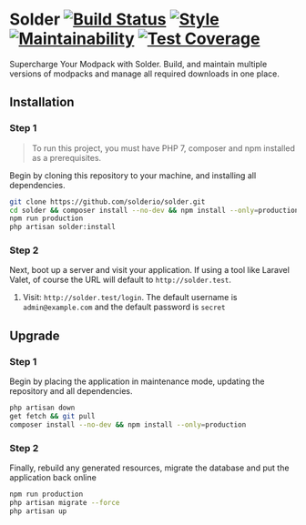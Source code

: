 # Solder [![Build Status](https://travis-ci.org/solderio/solder.svg?branch=master)](https://travis-ci.org/solderio/solder) [![Style](https://styleci.io/repos/32042637/shield?style=flat&branch=master)](https://styleci.io/repos/32042637) [![Maintainability](https://api.codeclimate.com/v1/badges/583fba700663d63e4b6c/maintainability)](https://codeclimate.com/github/solderio/solder/maintainability) [![Test Coverage](https://api.codeclimate.com/v1/badges/583fba700663d63e4b6c/test_coverage)](https://codeclimate.com/github/solderio/solder/test_coverage)

Supercharge Your Modpack with Solder. Build, and maintain multiple versions of modpacks and manage all required downloads in one place. 

## Installation

### Step 1

> To run this project, you must have PHP 7, composer and npm installed as a prerequisites.

Begin by cloning this repository to your machine, and installing all dependencies.

```bash
git clone https://github.com/solderio/solder.git
cd solder && composer install --no-dev && npm install --only=production
npm run production
php artisan solder:install
```

### Step 2

Next, boot up a server and visit your application. If using a tool like Laravel Valet, of course the URL will default to `http://solder.test`. 

1. Visit: `http://solder.test/login`. The default username is `admin@example.com` and the default password is `secret`

## Upgrade

### Step 1

Begin by placing the application in maintenance mode, updating the repository and all dependencies. 

```bash
php artisan down
get fetch && git pull
composer install --no-dev && npm install --only=production
```

### Step 2

Finally, rebuild any generated resources, migrate the database and put the application back online

```bash
npm run production
php artisan migrate --force
php artisan up
```